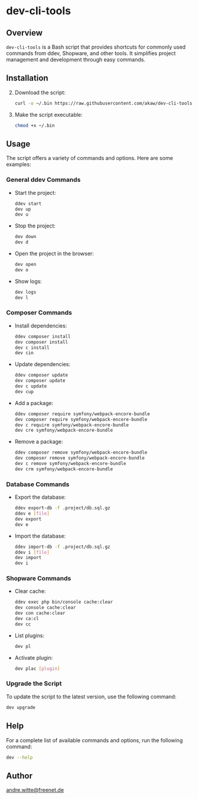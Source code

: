 # dev-cli-tools

## Overview

`dev-cli-tools` is a Bash script that provides shortcuts for commonly used commands from ddev, Shopware, and other tools. It simplifies project management and development through easy commands.

## Installation

2. Download the script:
    ```bash
    curl -o ~/.bin https://raw.githubusercontent.com/akaw/dev-cli-tools/refs/heads/main/dev
    ```

3. Make the script executable:
    ```bash
    chmod +x ~/.bin
    ```

## Usage

The script offers a variety of commands and options. Here are some examples:

### General ddev Commands

- Start the project:
    ```bash
    ddev start
    dev up 
    dev u
    ```

- Stop the project:
    ```bash
    dev down
    dev d
    ```

- Open the project in the browser:
    ```bash
    dev open
    dev o
    ```

- Show logs:
    ```bash
    dev logs
    dev l
    ```

### Composer Commands

- Install dependencies:
    ```bash
    ddev composer install
    dev composer install
    dev c install
    dev cin
    ```

- Update dependencies:
    ```bash
    ddev composer update
    dev composer update
    dev c update
    dev cup
    ```

- Add a package:
    ```bash
    ddev composer require symfony/webpack-encore-bundle
    dev composer require symfony/webpack-encore-bundle
    dev c require symfony/webpack-encore-bundle
    dev cre symfony/webpack-encore-bundle
    ```

- Remove a package:
    ```bash
    ddev composer remove symfony/webpack-encore-bundle
    dev composer remove symfony/webpack-encore-bundle
    dev c remove symfony/webpack-encore-bundle
    dev crm symfony/webpack-encore-bundle
    ```

### Database Commands

- Export the database:
    ```bash
    ddev export-db -f .project/db.sql.gz
    ddev e [file]
    dev export
    dev e
    ```

- Import the database:
    ```bash
    ddev import-db -f .project/db.sql.gz
    ddev i [file]
    dev import
    dev i
    ```

### Shopware Commands

- Clear cache:
    ```bash
    ddev exec php bin/console cache:clear
    dev console cache:clear
    dev con cache:clear
    dev ca:cl
    dev cc
    ```

- List plugins:
    ```bash
    dev pl
    ```

- Activate plugin:
    ```bash
    dev plac [plugin]
    ```

### Upgrade the Script

To update the script to the latest version, use the following command:
```bash
dev upgrade
```

## Help

For a complete list of available commands and options, run the following command:
```bash
dev --help
```

## Author

andre.witte@freenet.de

